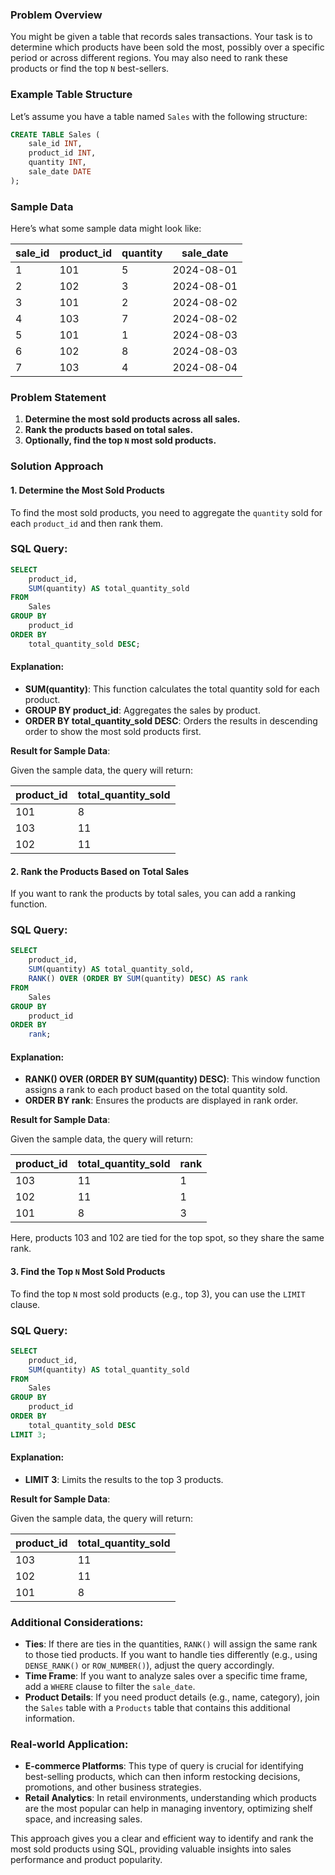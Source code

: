 ### Problem Overview

You might be given a table that records sales transactions. Your task is to determine which products have been sold the most, possibly over a specific period or across different regions. You may also need to rank these products or find the top `N` best-sellers.

### Example Table Structure

Let’s assume you have a table named `Sales` with the following structure:

```sql
CREATE TABLE Sales (
    sale_id INT,
    product_id INT,
    quantity INT,
    sale_date DATE
);
```

### Sample Data

Here’s what some sample data might look like:

| sale_id | product_id | quantity | sale_date  |
|---------|------------|----------|------------|
| 1       | 101        | 5        | 2024-08-01 |
| 2       | 102        | 3        | 2024-08-01 |
| 3       | 101        | 2        | 2024-08-02 |
| 4       | 103        | 7        | 2024-08-02 |
| 5       | 101        | 1        | 2024-08-03 |
| 6       | 102        | 8        | 2024-08-03 |
| 7       | 103        | 4        | 2024-08-04 |

### Problem Statement

1. **Determine the most sold products across all sales.**
2. **Rank the products based on total sales.**
3. **Optionally, find the top `N` most sold products.**

### Solution Approach

#### 1. **Determine the Most Sold Products**

To find the most sold products, you need to aggregate the `quantity` sold for each `product_id` and then rank them.

### SQL Query:

```sql
SELECT
    product_id,
    SUM(quantity) AS total_quantity_sold
FROM
    Sales
GROUP BY
    product_id
ORDER BY
    total_quantity_sold DESC;
```

#### Explanation:

- **SUM(quantity)**: This function calculates the total quantity sold for each product.
- **GROUP BY product_id**: Aggregates the sales by product.
- **ORDER BY total_quantity_sold DESC**: Orders the results in descending order to show the most sold products first.

**Result for Sample Data**:

Given the sample data, the query will return:

| product_id | total_quantity_sold |
|------------|---------------------|
| 101        | 8                   |
| 103        | 11                  |
| 102        | 11                  |

#### 2. **Rank the Products Based on Total Sales**

If you want to rank the products by total sales, you can add a ranking function.

### SQL Query:

```sql
SELECT
    product_id,
    SUM(quantity) AS total_quantity_sold,
    RANK() OVER (ORDER BY SUM(quantity) DESC) AS rank
FROM
    Sales
GROUP BY
    product_id
ORDER BY
    rank;
```

#### Explanation:

- **RANK() OVER (ORDER BY SUM(quantity) DESC)**: This window function assigns a rank to each product based on the total quantity sold.
- **ORDER BY rank**: Ensures the products are displayed in rank order.

**Result for Sample Data**:

Given the sample data, the query will return:

| product_id | total_quantity_sold | rank |
|------------|---------------------|------|
| 103        | 11                  | 1    |
| 102        | 11                  | 1    |
| 101        | 8                   | 3    |

Here, products 103 and 102 are tied for the top spot, so they share the same rank.

#### 3. **Find the Top `N` Most Sold Products**

To find the top `N` most sold products (e.g., top 3), you can use the `LIMIT` clause.

### SQL Query:

```sql
SELECT
    product_id,
    SUM(quantity) AS total_quantity_sold
FROM
    Sales
GROUP BY
    product_id
ORDER BY
    total_quantity_sold DESC
LIMIT 3;
```

#### Explanation:

- **LIMIT 3**: Limits the results to the top 3 products.

**Result for Sample Data**:

Given the sample data, the query will return:

| product_id | total_quantity_sold |
|------------|---------------------|
| 103        | 11                  |
| 102        | 11                  |
| 101        | 8                   |

### Additional Considerations:

- **Ties**: If there are ties in the quantities, `RANK()` will assign the same rank to those tied products. If you want to handle ties differently (e.g., using `DENSE_RANK()` or `ROW_NUMBER()`), adjust the query accordingly.
- **Time Frame**: If you want to analyze sales over a specific time frame, add a `WHERE` clause to filter the `sale_date`.
- **Product Details**: If you need product details (e.g., name, category), join the `Sales` table with a `Products` table that contains this additional information.

### Real-world Application:

- **E-commerce Platforms**: This type of query is crucial for identifying best-selling products, which can then inform restocking decisions, promotions, and other business strategies.
- **Retail Analytics**: In retail environments, understanding which products are the most popular can help in managing inventory, optimizing shelf space, and increasing sales.

This approach gives you a clear and efficient way to identify and rank the most sold products using SQL, providing valuable insights into sales performance and product popularity.